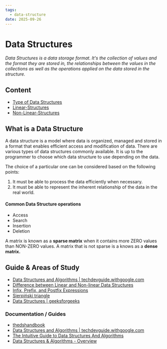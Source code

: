 ```yaml
---
tags:
  - data-structure
date: 2025-09-26
---
```


Data Structures
===================

_Data Structures is a data storage format. It's the collection of values and the format they are stored in, 
the relationships between the values in the collections as well as the operations applied on the data stored in 
the structure._

Content
---------------

* [Type of Data Structures](Data%20Structures%20Types.md)
* [Linear-Structures](./src/Linear-Structures/Linear-Structures.md)
* [Non-Linear-Structures](./src/Non-Linear-Structures/Non-Linear-Structures.md)

What is a Data Structure
-------------------------------------------

A data structure is a model where data is organized, managed and stored in a format that enables efficient access and modification of data. There are various types of data structures commonly available. It is up to the programmer to choose which data structure to use depending on the data.

The choice of a particular one can be considered based on the following points:

1) It must be able to process the data efficiently when necessary.
2) It must be able to represent the inherent relationship of the data in the real world.

#### Common Data Structure operations

* Access
* Search
* Insertion
* Deletion

A matrix is known as a **sparse matrix** when it contains more ZERO values than NON-ZERO values.
A matrix that is not sparse is a knows as a **dense matrix.**

Guide & Areas of Study
-----------------------

- [Data Structures and Algorithms | techdevguide.withgoogle.com](https://techdevguide.withgoogle.com/paths/data-structures-and-algorithms/) 
- [Difference between Linear and Non-linear Data Structures](https://www.geeksforgeeks.org/difference-between-linear-and-non-linear-data-structures/)
- [Infix, Prefix, and Postfix Expressions](https://runestone.academy/runestone/books/published/pythonds3/BasicDS/InfixPrefixandPostfixExpressions.html)
- [Sierpiński triangle](https://en.wikipedia.org/wiki/Sierpi%C5%84ski_triangle)
- [Data Structures | geeksforgeeks](https://www.geeksforgeeks.org/data-structures/)

### Documentation / Guides

* [thedshandbook](https://www.thedshandbook.com/)
* [Data Structures and Algorithms | techdevguide.withgoogle.com](https://techdevguide.withgoogle.com/paths/data-structures-and-algorithms/)
* [The Intuitive Guide to Data Structures And Algorithms](https://www.interviewcake.com/data-structures-and-algorithms-guide)
* [Data Structures & Algorithms - Overview](https://www.tutorialspoint.com/data_structures_algorithms/dsa_quick_guide.htm#)
